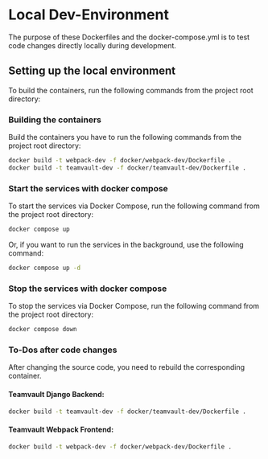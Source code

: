 # Local Dev-Environment
The purpose of these Dockerfiles and the docker-compose.yml is to test code changes directly locally during development.

## Setting up the local environment
To build the containers, run the following commands from the project root directory:
### Building the containers

Build the containers you have to run the following commands from the project root directory:
```bash
docker build -t webpack-dev -f docker/webpack-dev/Dockerfile .
docker build -t teamvault-dev -f docker/teamvault-dev/Dockerfile .
```
### Start the services with docker compose

To start the services via Docker Compose, run the following command from the project root directory:
```bash
docker compose up
```
Or, if you want to run the services in the background, use the following command:
```bash
docker compose up -d
```
### Stop the services with docker compose

To stop the services via Docker Compose, run the following command from the project root directory:
```bash
docker compose down
```
### To-Dos after code changes

After changing the source code, you need to rebuild the corresponding container.

#### Teamvault Django Backend:
```bash
docker build -t teamvault-dev -f docker/teamvault-dev/Dockerfile .
```
#### Teamvault Webpack Frontend:
```bash
docker build -t webpack-dev -f docker/webpack-dev/Dockerfile .
```